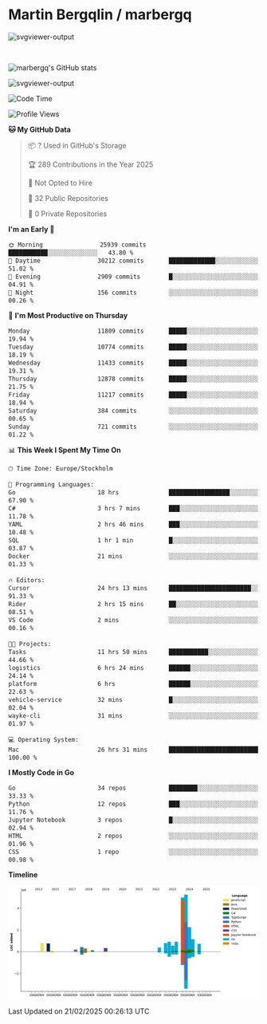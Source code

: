 # Martin Bergqlin / marbergq

![svgviewer-output](https://user-images.githubusercontent.com/2405410/206014777-22d41ecb-c24f-421d-b7d9-bba2cb5bb0de.svg)

<br>

<!--- [![Martin's Week](https://github-readme-stats.vercel.app/api/wakatime?username=marbergq&theme=dark)](https://github.com/anuraghazra/github-readme-stats) -->

![marbergq's GitHub stats](https://github-readme-stats.vercel.app/api?username=marbergq&count_private=true&show_icons=true)

![svgviewer-output](https://wakatime.com/badge/user/3f0a2069-6683-4e19-9a4a-7d21ea815067.svg)

<!--START_SECTION:waka-->
![Code Time](http://img.shields.io/badge/Code%20Time-4%2C825%20hrs%2054%20mins-blue)

![Profile Views](http://img.shields.io/badge/Profile%20Views-0-blue)

**🐱 My GitHub Data** 

> 📦 ? Used in GitHub's Storage 
 > 
> 🏆 289 Contributions in the Year 2025
 > 
> 🚫 Not Opted to Hire
 > 
> 📜 32 Public Repositories 
 > 
> 🔑 0 Private Repositories 
 > 
**I'm an Early 🐤** 

```text
🌞 Morning                25939 commits       ███████████░░░░░░░░░░░░░░   43.80 % 
🌆 Daytime                30212 commits       █████████████░░░░░░░░░░░░   51.02 % 
🌃 Evening                2909 commits        █░░░░░░░░░░░░░░░░░░░░░░░░   04.91 % 
🌙 Night                  156 commits         ░░░░░░░░░░░░░░░░░░░░░░░░░   00.26 % 
```
📅 **I'm Most Productive on Thursday** 

```text
Monday                   11809 commits       █████░░░░░░░░░░░░░░░░░░░░   19.94 % 
Tuesday                  10774 commits       █████░░░░░░░░░░░░░░░░░░░░   18.19 % 
Wednesday                11433 commits       █████░░░░░░░░░░░░░░░░░░░░   19.31 % 
Thursday                 12878 commits       █████░░░░░░░░░░░░░░░░░░░░   21.75 % 
Friday                   11217 commits       █████░░░░░░░░░░░░░░░░░░░░   18.94 % 
Saturday                 384 commits         ░░░░░░░░░░░░░░░░░░░░░░░░░   00.65 % 
Sunday                   721 commits         ░░░░░░░░░░░░░░░░░░░░░░░░░   01.22 % 
```


📊 **This Week I Spent My Time On** 

```text
🕑︎ Time Zone: Europe/Stockholm

💬 Programming Languages: 
Go                       18 hrs              █████████████████░░░░░░░░   67.90 % 
C#                       3 hrs 7 mins        ███░░░░░░░░░░░░░░░░░░░░░░   11.78 % 
YAML                     2 hrs 46 mins       ███░░░░░░░░░░░░░░░░░░░░░░   10.48 % 
SQL                      1 hr 1 min          █░░░░░░░░░░░░░░░░░░░░░░░░   03.87 % 
Docker                   21 mins             ░░░░░░░░░░░░░░░░░░░░░░░░░   01.33 % 

🔥 Editors: 
Cursor                   24 hrs 13 mins      ███████████████████████░░   91.33 % 
Rider                    2 hrs 15 mins       ██░░░░░░░░░░░░░░░░░░░░░░░   08.51 % 
VS Code                  2 mins              ░░░░░░░░░░░░░░░░░░░░░░░░░   00.16 % 

🐱‍💻 Projects: 
Tasks                    11 hrs 50 mins      ███████████░░░░░░░░░░░░░░   44.66 % 
logistics                6 hrs 24 mins       ██████░░░░░░░░░░░░░░░░░░░   24.14 % 
platform                 6 hrs               ██████░░░░░░░░░░░░░░░░░░░   22.63 % 
vehicle-service          32 mins             █░░░░░░░░░░░░░░░░░░░░░░░░   02.04 % 
wayke-cli                31 mins             ░░░░░░░░░░░░░░░░░░░░░░░░░   01.97 % 

💻 Operating System: 
Mac                      26 hrs 31 mins      █████████████████████████   100.00 % 
```

**I Mostly Code in Go** 

```text
Go                       34 repos            ████████░░░░░░░░░░░░░░░░░   33.33 % 
Python                   12 repos            ███░░░░░░░░░░░░░░░░░░░░░░   11.76 % 
Jupyter Notebook         3 repos             █░░░░░░░░░░░░░░░░░░░░░░░░   02.94 % 
HTML                     2 repos             ░░░░░░░░░░░░░░░░░░░░░░░░░   01.96 % 
CSS                      1 repo              ░░░░░░░░░░░░░░░░░░░░░░░░░   00.98 % 
```



**Timeline**

![Lines of Code chart](https://raw.githubusercontent.com/marbergq/marbergq/main/assets/bar_graph.png)


 Last Updated on 21/02/2025 00:26:13 UTC
<!--END_SECTION:waka-->
